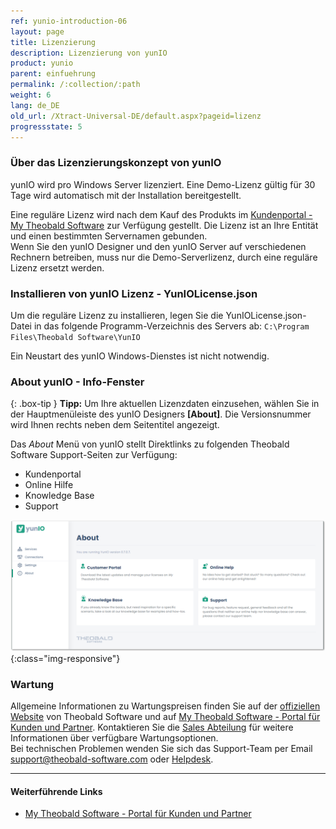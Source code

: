 ```yaml
---
ref: yunio-introduction-06
layout: page
title: Lizenzierung
description: Lizenzierung von yunIO
product: yunio
parent: einfuehrung
permalink: /:collection/:path
weight: 6
lang: de_DE
old_url: /Xtract-Universal-DE/default.aspx?pageid=lizenz
progressstate: 5
---
```


### Über das Lizenzierungskonzept von yunIO
yunIO wird pro Windows Server lizenziert. Eine Demo-Lizenz gültig für 30 Tage wird automatisch mit der Installation bereitgestellt.

Eine reguläre Lizenz wird nach dem Kauf des Produkts im [Kundenportal - My Theobald Software](https://my.theobald-software.com/) zur Verfügung gestellt. 
Die Lizenz ist an Ihre Entität und einen bestimmten Servernamen gebunden.<br>
Wenn Sie den yunIO Designer und den yunIO Server auf verschiedenen Rechnern betreiben, muss nur die Demo-Serverlizenz, durch eine reguläre Lizenz ersetzt werden.
 
### Installieren von yunIO Lizenz - YunIOLicense.json
Um die reguläre Lizenz zu installieren, legen Sie die YunIOLicense.json-Datei in das folgende Programm-Verzeichnis des Servers ab:
`C:\Program Files\Theobald Software\YunIO` <br>

Ein Neustart des yunIO Windows-Dienstes ist nicht notwendig.

### About yunIO - Info-Fenster

{: .box-tip }
**Tipp:** Um Ihre aktuellen Lizenzdaten einzusehen, wählen Sie in der Hauptmenüleiste des yunIO Designers **[About]**.
Die Versionsnummer wird Ihnen rechts neben dem Seitentitel angezeigt.<br>

Das *About* Menü von yunIO stellt Direktlinks zu folgenden Theobald Software Support-Seiten zur Verfügung:
- Kundenportal
- Online Hilfe
- Knowledge Base
- Support

![Demo_License](/img/content/yunio/About.png){:class="img-responsive"}


### Wartung
Allgemeine Informationen zu Wartungspreisen finden Sie auf der [offiziellen Website](https://theobald-software.com/yunio/) von Theobald Software und auf [My Theobald Software - Portal für Kunden und Partner](https://my.theobald-software.com/). 
Kontaktieren Sie die [Sales Abteilung](mailto:sales@theobald-software.com) für weitere Informationen über verfügbare Wartungsoptionen.<br>
Bei technischen Problemen wenden Sie sich das Support-Team per Email [support@theobald-software.com](mailto:support@theobald-software.com) oder [Helpdesk](https://support.theobald-software.com/helpdesk).


****
#### Weiterführende Links
- [My Theobald Software - Portal für Kunden und Partner](https://my.theobald-software.com/)

